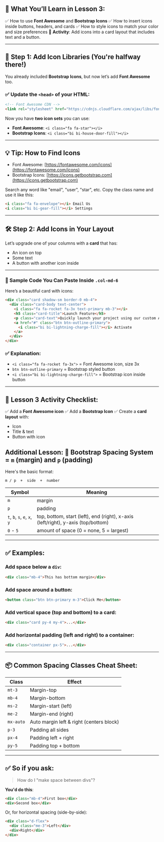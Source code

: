 ## 🧠 What You’ll Learn in Lesson 3:

✅ How to use **Font Awesome** and **Bootstrap Icons**
✅ How to insert icons inside buttons, headers, and cards
✅ How to style icons to match your color and size preferences
🎯 **Activity**: Add icons into a card layout that includes text and a button.

---

## 🧩 Step 1: Add Icon Libraries (You're halfway there!)

You already included **Bootstrap Icons**, but now let’s add **Font Awesome** too.

### ✅ Update the `<head>` of your HTML:

```html
<!-- Font Awesome CDN -->
<link rel="stylesheet" href="https://cdnjs.cloudflare.com/ajax/libs/font-awesome/6.4.0/css/all.min.css">
```

Now you have **two icon sets** you can use:

* **Font Awesome**: `<i class="fa fa-star"></i>`
* **Bootstrap Icons**: `<i class="bi bi-house-door-fill"></i>`

---

## 💡 Tip: How to Find Icons

* Font Awesome: [https://fontawesome.com/icons](https://fontawesome.com/icons)
* Bootstrap Icons: [https://icons.getbootstrap.com](https://icons.getbootstrap.com)

Search any word like "email", "user", "star", etc.
Copy the class name and use it like this:

```html
<i class="fa fa-envelope"></i> Email Us  
<i class="bi bi-gear-fill"></i> Settings  
```

---

## 🛠 Step 2: Add Icons in Your Layout

Let’s upgrade one of your columns with a **card** that has:

* An icon on top
* Some text
* A button with another icon inside

---

### 🧪 Sample Code You Can Paste Inside `.col-md-6`

Here’s a beautiful card with icons:

```html
<div class="card shadow-sm border-0 mb-4">
  <div class="card-body text-center">
    <i class="fa fa-rocket fa-3x text-primary mb-3"></i>
    <h5 class="card-title">Launch Feature</h5>
    <p class="card-text">Quickly launch your project using our custom AI tools.</p>
    <a href="#" class="btn btn-outline-primary">
      <i class="bi bi-lightning-charge-fill"></i> Activate
    </a>
  </div>
</div>
```

### ✅ Explanation:

* `<i class="fa fa-rocket fa-3x">` = Font Awesome icon, size 3x
* `btn btn-outline-primary` = Bootstrap styled button
* `<i class="bi bi-lightning-charge-fill">` = Bootstrap icon inside button

---

## 🎯 Lesson 3 Activity Checklist:

✅ Add a **Font Awesome icon**
✅ Add a **Bootstrap Icon**
✅ Create a **card layout** with:

* Icon
* Title & text
* Button with icon


## Additional Lesson: 🧠 Bootstrap Spacing System = `m` (margin) and `p` (padding)

Here's the basic format:

```
m / p  +  side  +  number
```

| Symbol                       | Meaning                                                                          |
| ---------------------------- | -------------------------------------------------------------------------------- |
| `m`                          | margin                                                                           |
| `p`                          | padding                                                                          |
| `t`, `b`, `s`, `e`, `x`, `y` | top, bottom, start (left), end (right), x-axis (left/right), y-axis (top/bottom) |
| `0` - `5`                    | amount of space (0 = none, 5 = largest)                                          |

---

## ✅ Examples:

### Add space **below** a `div`:

```html
<div class="mb-4">This has bottom margin</div>
```

### Add space **around** a button:

```html
<button class="btn btn-primary m-3">Click Me</button>
```

### Add vertical space (top and bottom) to a card:

```html
<div class="card py-4 my-4">...</div>
```

### Add horizontal padding (left and right) to a container:

```html
<div class="container px-5">...</div>
```

---

## 📦 Common Spacing Classes Cheat Sheet:

| Class     | Effect                                   |
| --------- | ---------------------------------------- |
| `mt-3`    | Margin-top                               |
| `mb-4`    | Margin-bottom                            |
| `ms-2`    | Margin-start (left)                      |
| `me-2`    | Margin-end (right)                       |
| `mx-auto` | Auto margin left & right (centers block) |
| `p-3`     | Padding all sides                        |
| `px-4`    | Padding left + right                     |
| `py-5`    | Padding top + bottom                     |

---

## ✅ So if you ask:

> How do I "make space between divs"?

**You'd do this**:

```html
<div class="mb-4">First box</div>
<div>Second box</div>
```

Or, for horizontal spacing (side-by-side):

```html
<div class="d-flex">
  <div class="me-3">Left</div>
  <div>Right</div>
</div>
```